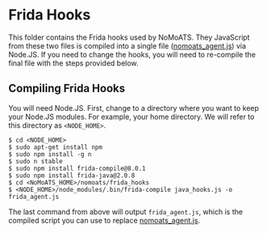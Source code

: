 # Frida Hooks
This folder contains the Frida hooks used by NoMoATS.
They JavaScript from these two files is compiled into a single file 
([nomoats_agent.js](../nomoats/resources/nomoats_agent.js)) via Node.JS. If you need to change the hooks,
you will need to re-compile the final file with the steps provided below.

## Compiling Frida Hooks
You will need Node.JS.
First, change to a directory where you want to keep your Node.JS modules.
For example, your home directory. We will refer to this directory as
`<NODE_HOME>`.
  ```
  $ cd <NODE_HOME>
  $ sudo apt-get install npm
  $ sudo npm install -g n
  $ sudo n stable
  $ sudo npm install frida-compile@8.0.1
  $ sudo npm install frida-java@2.0.8
  $ cd <NoMoATS_HOME>/nomoats/frida_hooks
  $ <NODE_HOME>/node_modules/.bin/frida-compile java_hooks.js -o frida_agent.js
  ```

The last command from above will output `frida_agent.js`, which is the compiled script you can use
to replace [nomoats_agent.js](nomoats/resources/nomoats_agent.js).
